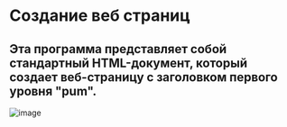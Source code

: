# Создание веб страниц
## Эта программа представляет собой стандартный HTML-документ, который создает веб-страницу с заголовком первого уровня "pum".
![image](https://github.com/user-attachments/assets/c07922ed-92a8-4686-ae3a-4ff43dc3171a)
